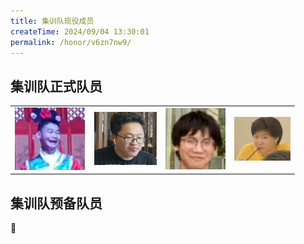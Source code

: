 ```yaml
---
title: 集训队现役成员
createTime: 2024/09/04 13:30:01
permalink: /honor/v6zn7nw9/
---
```


## 集训队正式队员
<table>
    <tr>
        <td><img src="./img/members/陈硕.png" /></td>
        <td><img src="./img/members/曹政业.png"/></td>
        <td><img src="./img/members/陈斌.png" /></td>
        <td><img src="./img/members/余瑞.png"/></td>
    </tr>
</table>

## 集训队预备队员

🎈

